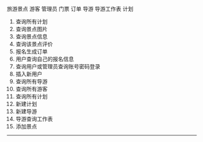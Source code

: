 旅游景点
游客
管理员
门票
订单
导游
导游工作表
计划



1. 查询所有计划
2. 查询景点图片
3. 查询景点信息
3. 查询该景点评价
3. 报名生成订单
3. 用户查询自己的报名信息
4. 查询用户或管理员查询账号密码登录
5. 插入新用户
6. 查询所有导游
7. 查询所有游客
8. 查询所有计划
9. 新建计划
10. 新建导游
11. 导游查询工作表
12. 添加景点



-------------------
<!--加一个haoer-->